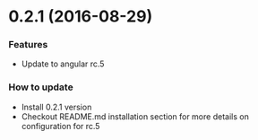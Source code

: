 <a name="0.2.1"></a>
# 0.2.1 (2016-08-29)

### Features

* Update to angular rc.5

### How to update

* Install 0.2.1 version
* Checkout README.md installation section for more details on configuration for rc.5